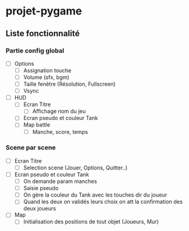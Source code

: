 # projet-pygame

## Liste fonctionnalité

### Partie config global

- [ ] Options
  - [ ] Assignation touche
  - [ ] Volume (sfx, bgm)
  - [ ] Taille fenêtre (Résolution, Fullscreen)
  - [ ] Vsync
- [ ] HUD
  - [ ] Ecran Titre
    - [ ] Affichage nom du jeu
  - [ ] Ecran pseudo et couleur Tank
  - [ ] Map battle
    - [ ] Manche, score, temps

### Scene par scene

- [ ] Ecran Titre
  - [ ] Selection scene (Jouer, Options, Quitter..)
- [ ] Ecran pseudo et couleur Tank
  - [ ] On demande param manches
  - [ ] Saisie pseudo
  - [ ] On gère la couleur du Tank avec les touches dir du joueur
  - [ ] Quand les deux on validés leurs choix on att la confirmation des deux joueurs
- [ ] Map
  - [ ] Initialisation des positions de tout objet (Joueurs, Mur)
